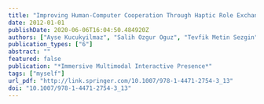 ```yaml
---
title: "Improving Human-Computer Cooperation Through Haptic Role Exchange and Negotiation"
date: 2012-01-01
publishDate: 2020-06-06T16:04:50.484920Z
authors: ["Ayse Kucukyilmaz", "Salih Ozgur Oguz", "Tevfik Metin Sezgin", "Cagatay Basdogan"]
publication_types: ["6"]
abstract: ""
featured: false
publication: "*Immersive Multimodal Interactive Presence*"
tags: ["myself"]
url_pdf: "http://link.springer.com/10.1007/978-1-4471-2754-3_13"
doi: "10.1007/978-1-4471-2754-3_13"
---
```


